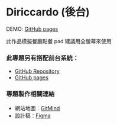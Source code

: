 # Diriccardo (後台)
DEMO: [GitHub pages](https://n0918679182.github.io/vue_diriccardo_back/#/) 

此作品模擬餐廳點餐 pad 建議用全螢幕來使用

### 此專題另有搭配前台系統：
- [GitHub Repository](https://github.com/n0918679182/vue_diriccardo)
- [GitHub pages](https://n0918679182.github.io/vue_diriccardo/#/)

### 專題製作相關連結
- 網站地圖：[GitMind](https://gitmind.com/app/docs/m5l34zjh)
- 設計稿：[Figma](https://www.figma.com/file/QjDhPWEajdZzSnWFVWHxKR?embed_host=notion&kind=&node-id=10%3A2&t=CpwG8p88JPj3lLoG-1&viewer=1)